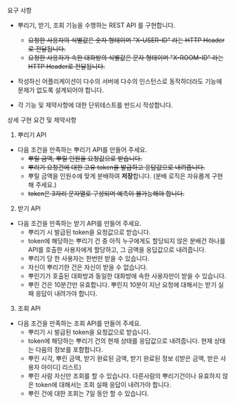 요구 사항  
+ 뿌리기, 받기, 조회 기능을 수행하는 REST API 를 구현합니다.  
    - ~~요청한 사용자의 식별값은 숫자 형태이며 "X-USER-ID" 라는 HTTP Header로 전달됩니다.~~
    - ~~요청한 사용자가 속한 대화방의 식별값은 문자 형태이며 "X-ROOM-ID" 라는 HTTP Header로 전달됩니다.~~
    
+ 작성하신 어플리케이션이 다수의 서버에 다수의 인스턴스로 동작하더라도 기능에 문제가 없도록 설계되어야 합니다.

+ 각 기능 및 제약사항에 대한 단위테스트를 반드시 작성합니다.

상세 구현 요건 및 제약사항

1. 뿌리기 API
+ 다음 조건을 만족하는 뿌리기 API를 만들어 주세요.
    - ~~뿌릴 금액, 뿌릴 인원을 요청값으로 받습니다.~~
    - ~~뿌리기 요청건에 대한 고유 token을 발급하고 응답값으로 내려줍니다.~~   
    - 뿌릴 금액을 인원수에 맞게 분배하여 **저장**합니다. (분배 로직은 자유롭게 구현해 주세요.)
    - ~~token은 3자리 문자열로 구성되며 예측이 불가능해야 합니다.~~
    
2. 받기 API
+ 다음 조건을 만족하는 받기 API를 만들어 주세요.
    - 뿌리기 시 발급된 token을 요청값으로 받습니다.
    - token에 해당하는 뿌리기 건 중 아직 누구에게도 할당되지 않은 
        분배건 하나를 API를 호출한 사용자에게 할당하고, 그 금액을 응답값으로 내려줍니다.
    - 뿌리기 당 한 사용자는 한번만 받을 수 있습니다.
    - 자신이 뿌리기한 건은 자신이 받을 수 없습니다.
    - 뿌린기가 호출된 대화방과 동일한 대화방에 속한 사용자만이 받을 수 있습니다.
    - 뿌린 건은 10분간만 유효합니다. 뿌린지 10분이 지난 요청에 대해서는 받기 실패 응답이 내려가야 합니다.
    
3. 조회 API
+ 다음 조건을 만족하는 조회 API를 만들어 주세요.
    - 뿌리기 시 발급된 token을 요청값으로 받습니다.
    - token에 해당하는 뿌리기 건의 현재 상태를 응답값으로 내려줍니다. 현재 상태는 다음의 정보를 포함합니다.
    - 뿌린 시각, 뿌린 금액, 받기 완료된 금액, 받기 완료된 정보 ([받은 금액, 받은 사용자 아이디] 리스트)
    - 뿌린 사람 자신만 조회를 할 수 있습니다. 다른사람의 뿌리기건이나 유효하지 않은 token에 대해서는 조회 실패 응답이 내려가야 합니다.
    - 뿌린 건에 대한 조회는 7일 동안 할 수 있습니다.